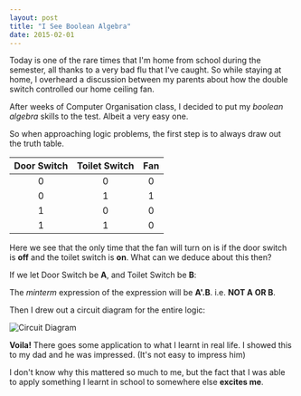 ```yaml
---
layout: post
title: "I See Boolean Algebra"
date: 2015-02-01
---
```


Today is one of the rare times that I'm home from school during the semester, all thanks to a very bad flu that I've caught. So while staying at home, I overheard a discussion between my parents about how the double switch controlled our home ceiling fan. 

After weeks of Computer Organisation class, I decided to put my *boolean algebra* skills to the test. Albeit a very easy one.

So when approaching logic problems, the first step is to always draw out the truth table.

| Door Switch | Toilet Switch | Fan |
|:-----------:|:-------------:|:---:|
| 0           | 0             | 0   |
| 0           | 1             | 1   |
| 1           | 0             | 0   |
| 1           | 1             | 0   |

Here we see that the only time that the fan will turn on is if the door switch is **off** and the toilet switch is **on**. What can we deduce about this then? 

If we let Door Switch be **A**, and Toilet Switch be **B**:

The *minterm* expression of the expression will be **A'.B**. i.e. **NOT A OR B**.

Then I drew out a circuit diagram for the entire logic:

![Circuit Diagram]({{site.url}}/assets/dist/img/circuit1.jpg)

**Voila!** There goes some application to what I learnt in real life. I showed this to my dad and he was impressed. (It's not easy to impress him)

I don't know why this mattered so much to me, but the fact that I was able to apply something I learnt in school to somewhere else **excites me**.
